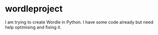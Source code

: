 # wordleproject
I am trying to create Wordle in Python. I have some code already but need help optimising and fixing it.
